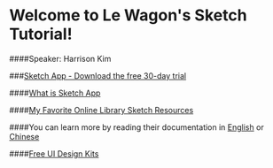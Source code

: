 # Welcome to Le Wagon's Sketch Tutorial!

####Speaker: Harrison Kim

###[Sketch App - Download the free 30-day trial](http://www.sketchapp.com/get)

####[What is Sketch App](http://blog.creativelive.com/what-is-sketchapp-and-why-you-should-be-using-it/)


####[My Favorite Online Library Sketch Resources](https://www.sketchappsources.com/)


####You can learn more by reading their documentation in [English](https://www.sketchapp.com/docs/) or [Chinese](http://www.sketchcn.com/sketch-chinese-user-manual.html)

####[Free UI Design Kits](https://support.invisionapp.com/hc/en-us/articles/115000536363-Free-UI-design-kits)